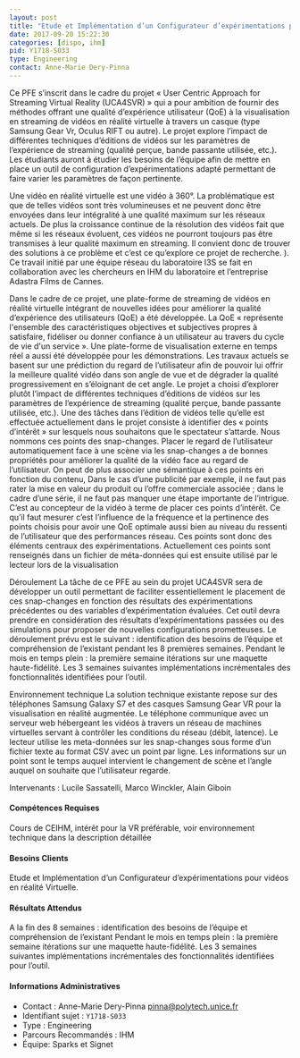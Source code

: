 ```yaml
---
layout: post
title: "Etude et Implémentation d’un Configurateur d’expérimentations pour  vidéos en réalité Virtuelle. "
date: 2017-09-20 15:22:30
categories: [dispo, ihm]
pid: Y1718-S033
type: Engineering
contact: Anne-Marie Dery-Pinna
---
```

       
Ce PFE s’inscrit dans le cadre du projet  « User Centric Approach for Streaming Virtual Reality (UCA4SVR) » qui a pour ambition de fournir des méthodes offrant une qualité d’expérience utilisateur (QoE) à la visualisation en streaming de vidéos en réalité virtuelle à travers un casque (type Samsung Gear Vr, Oculus RIFT ou autre). Le projet explore l’impact de différentes techniques d’éditions de vidéos sur les paramètres de l’expérience de streaming (qualité perçue, bande passante utilisée, etc.). Les étudiants auront à étudier les besoins de l’équipe afin de mettre en place un outil de configuration d’expérimentations adapté permettant de faire varier les paramètres de façon pertinente. 



Une vidéo en réalité virtuelle est une vidéo à 360°. La problématique est que de telles vidéos sont très volumineuses et ne peuvent donc être envoyées dans leur intégralité à une qualité maximum sur les réseaux actuels. De plus la croissance continue de la résolution des vidéos fait que même si les réseaux évoluent, ces vidéos ne pourront toujours pas être transmises à leur qualité maximum en streaming. Il convient donc de trouver des solutions à ce problème et c’est ce qu’explore ce projet de recherche. ). Ce travail initié par une équipe réseau du laboratoire I3S se fait en collaboration avec les chercheurs en IHM du laboratoire et  l’entreprise Adastra Films de Cannes. 

Dans le cadre de ce projet, une plate-forme de streaming de vidéos en réalité virtuelle intégrant de nouvelles idées pour améliorer la qualité d’expérience des utilisateurs (QoE) a été développée. La QoE «  représente l'ensemble des caractéristiques objectives et subjectives propres à satisfaire, fidéliser ou donner confiance à un utilisateur au travers du cycle de vie d'un service ». Une plate-forme de visualisation externe en temps réel a aussi été développée pour les démonstrations.
Les travaux actuels se basent sur une prédiction du regard de l’utilisateur afin de pouvoir lui offrir la meilleure qualité vidéo dans son angle de vue et  de dégrader la qualité progressivement en s’éloignant de cet angle. Le projet a choisi d’explorer plutôt l’impact de différentes techniques d’éditions de vidéos sur les paramètres de l’expérience de streaming (qualité perçue, bande passante utilisée, etc.). Une des tâches dans l’édition de vidéos telle qu’elle est effectuée actuellement dans le projet consiste à identifier des «  points d’intérêt » sur  lesquels nous souhaitons que le spectateur s’attarde. Nous nommons ces points des snap-changes. Placer le regard de l’utilisateur automatiquement face à une scène via les snap-changes a de bonnes propriétés pour améliorer la qualité de la vidéo face au  regard de l’utilisateur.
On peut de plus associer une sémantique à ces points en fonction du contenu, Dans le cas d’une publicité par exemple, il ne faut pas rater la mise en valeur du produit ou l’offre commerciale associée ; dans le cadre d’une série, il ne faut pas manquer une étape importante de l’intrigue. C’est au concepteur de la vidéo à terme de placer ces points d’intérêt. Ce qu’il faut mesurer c’est l’influence de la fréquence et la pertinence des points choisis pour avoir une QoE optimale aussi bien au niveau du ressenti de l’utilisateur que des performances réseau. Ces points sont donc des éléments centraux des expérimentations.  Actuellement  ces points sont renseignés dans un fichier de méta-données qui est ensuite utilisé par le lecteur lors de la visualisation

Déroulement 
La  tâche de ce PFE au sein du projet UCA4SVR sera de développer un outil permettant de faciliter essentiellement le placement de ces snap-changes en fonction des résultats des expérimentations précédentes ou des variables d’expérimentation  évaluées. Cet outil devra prendre en considération des résultats d’expérimentations passées ou des simulations pour proposer de nouvelles configurations prometteuses.
Le déroulement prévu est le suivant : identification des besoins de l’équipe et compréhension de l’existant pendant les 8 premières semaines.
Pendant le mois en temps plein : la première semaine itérations sur une maquette haute-fidélité. Les 3 semaines suivantes implémentations incrémentales des fonctionnalités identifiées pour l’outil.

Environnement technique
La solution technique existante repose sur des téléphones Samsung Galaxy S7 et des casques Samsung Gear VR pour la visualisation en réalité augmentée. Le téléphone communique avec un serveur web hébergeant les vidéos à travers un réseau de machines virtuelles servant à contrôler les conditions du réseau (débit, latence). Le lecteur utilise les meta-données sur les snap-changes sous forme d’un fichier texte au format CSV avec un point par ligne. Les informations sur un point sont le temps auquel intervient le changement de scène et l’angle auquel on souhaite que l’utilisateur regarde.

Intervenants : Lucile Sassatelli, Marco Winckler, Alain Giboin 


#### Compétences Requises
Cours de CEIHM,  intérêt pour la VR préférable, voir environnement technique dans la description détaillée


#### Besoins Clients
Etude et Implémentation d’un Configurateur d’expérimentations pour  vidéos en réalité Virtuelle. 

#### Résultats Attendus
A la fin des 8 semaines : identification des besoins de l’équipe et compréhension de l’existant 
Pendant le mois en temps plein : la première semaine itérations sur une maquette haute-fidélité. Les 3 semaines suivantes implémentations incrémentales des fonctionnalités identifiées pour l’outil.

     

#### Informations Administratives
  * Contact : Anne-Marie Dery-Pinna <pinna@polytech.unice.fr>
  * Identifiant sujet : `Y1718-S033`
  * Type : Engineering
  * Parcours Recommandés : IHM
  * Équipe: Sparks et Signet
     
